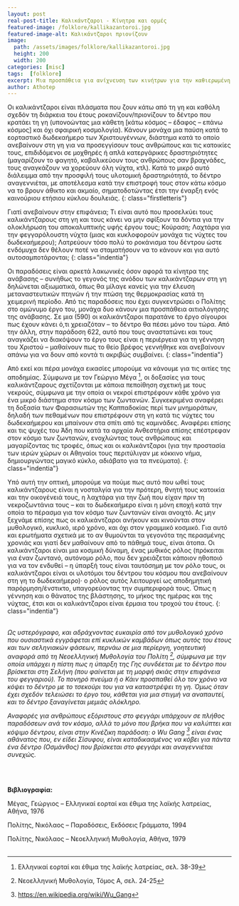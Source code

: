 ```yaml
---
layout: post
real-post-title: Καλικάντζαροι - Κίνητρα και ορμές
featured-image: /folklore/kallikazantoroi.jpg
featured-image-alt: Καλικάντζαροι πριονίζουν
image:
  path: /assets/images/folklore/kallikazantoroi.jpg
  height: 200
  width: 200
categories: [misc]
tags:  [folklore]
excerpt: Μια προσπάθεια για ανίχνευση των κινήτρων για την καθιερωμένη ετήσια ανάβαση των καλικάντζαρων στη γη
author: Athotep
---
```


Οι καλικάντζαροι είναι πλάσματα που ζουν κάτω από τη γη και καθόλη σχεδόν τη διάρκεια του έτους ροκανίζουν/πριονίζουν το δέντρο που κρατάει τη γη (υπονοώντας μια κάθετη [κάτω κόσμος – έδαφος – επάνω κόσμος] και όχι σφαιρική κοσμολογία). Κάνουν μονάχα μια παύση κατά το εορταστικό δωδεκαήμερο των Χριστουγέννων, διάστημα κατά το οποίο ανεβαίνουν στη γη για να προσεγγίσουν τους ανθρώπους και τις κατοικίες τους, επιδιδόμενοι σε μοχθηρές ή απλά κατεργάρικες δραστηριότητες (μαγαρίζουν το φαγητό, καβαλικεύουν τους ανθρώπους σαν βραχνάδες, τους αναγκάζουν να χορεύουν όλη νύχτα, κτλ). Κατά το μικρό αυτό διάλειμμα από την προσφιλή τους υλοτομική δραστηριότητά, το δέντρο αναγεννιέται, με αποτέλεσμα κατά την επιστροφή τους στον κάτω κόσμο να το βρουν άθικτο και ακμαίο, σηματοδοτώντας έτσι την έναρξη ενός καινούριου ετήσιου κύκλου δουλειάς.
{: class="firstletteris"}

Γιατί ανεβαίνουν στην επιφάνεια; Τι είναι αυτό που προσελκύει τους καλικάντζαρους στη γη και τους κάνει να μην σφίξουν τα δόντια για την ολοκλήρωση του αποκαλυπτικής υφής έργου τους; Κούραση; Λαχτάρα για την φεγγαρόλουστη νύχτα (μιας και κυκλοφορούν μονάχα τις νύχτες του δωδεκαήμερου); Λατρεύουν τόσο πολύ το ροκάνισμα του δέντρου ώστε ενδόμυχα δεν θέλουν ποτέ να σταματήσουν να το κάνουν και για αυτό αυτοσαμποτάρονται;
{: class="indentia"}

Οι παραδόσεις είναι αρκετά λακωνικές όσον αφορά τα κίνητρα της ανάβασης – συνήθως το γεγονός της ανόδου των καλικάντζαρων στη γη δηλώνεται αξιωματικά, όπως θα μίλαγε κανείς για την έλευση μεταναστευτικών πτηνών ή την πτώση της θερμοκρασίας κατά τη χειμερινή περίοδο. Από τις παραδόσεις που έχει συγκεντρώσει ο Πολίτης στο ομώνυμο έργο του, μονάχα δυο κάνουν μια προσπάθεια αιτιολόγησης της ανάβασης. Σε μια (590) οι καλικάντζαροι παρατάνε το έργο σίγουροι πως έχουν κάνει ό,τι χρειαζόταν – το δέντρο θα πέσει μόνο του τώρα. Από την άλλη, στην παράδοση 622, αυτό που τους αναστατώνει και τους αναγκάζει να διακόψουν το έργο τους είναι η περιέργεια για τη γέννηση του Χριστού – μαθαίνουν πως το θείο βρέφος γεννήθηκε και ανεβαίνουν απάνω για να δουν από κοντά τι ακριβώς συμβαίνει.
{: class="indentia"}

Από εκεί και πέρα μονάχα εικασίες μπορούμε να κάνουμε για τις αιτίες της αποδημίας. Σύμφωνα με τον Γεώργιο Μέγα [^1], οι δοξασίες για τους καλικάντζαρους σχετίζονται με κάποια πεποίθηση σχετική με τους νεκρούς, σύμφωνα με την οποία οι νεκροί επιστρέφουν κάθε χρόνο για ένα μικρό διάστημα στον κόσμο των ζωντανών. Συγκεκριμένα αναφέρει τη δοξασία των Φαρασιωτών της Καππαδοκίας περί των μνημοράτων, δηλαδή των πεθαμένων που επιστρέφουν στη γη κατά τις νύχτες του δωδεκαήμερου και μπαίνουν στα σπίτι από τις καμινάδες. Αναφέρει επίσης και τις ψυχές του Άδη που κατά τα αρχαία Ανθεστήρια επίσης επέστρεφαν στον κόσμο των ζωντανών, ενοχλώντας τους ανθρώπους και μαγαρίζοντας τις τροφές, όπως και οι καλικάντζαροι (για την προστασία των ιερών χώρων οι Αθηναίοι τους περιτύλιγαν με κόκκινο νήμα, δημιουργώντας μαγικό κύκλο, αδιάβατο για τα πνεύματα).
{: class="indentia"}

Υπό αυτή την οπτική, μπορούμε να πούμε πως αυτό που ωθεί τους καλικάντζαρους είναι η νοσταλγία για την πρότερη, θνητή τους κατοικία και την οικογένειά τους, η λαχτάρα για την ζωή που είχαν πριν τη νεκροζωντάνια τους – και το δωδεκαήμερο είναι η μόνη εποχή κατά την οποία το πέρασμα για τον κόσμο των ζωντανών είναι ανοιχτό. 
Ας μην ξεχνάμε επίσης πως οι καλικάντζαροι ανήκουν και κινούνται στον μυθολογικό, κυκλικό, ιερό χρόνο, και όχι στον γραμμικό κοσμικό. Για αυτό και ερωτήματα σχετικά με το αν θυμούνται τα γεγονότα της περασμένης χρονιάς και γιατί δεν μαθαίνουν από το πάθημά τους, είναι άτοπα. Οι καλικάντζαροι είναι μια κοσμική δύναμη, ένας μυθικός ρόλος (πρόκειται για έναν ζωντανό, αυτόνομο ρόλο, που δεν χρειάζεται κάποιον ηθοποιό για να τον ενδυθεί – η ύπαρξή τους είναι ταυτόσημη με τον ρόλο τους, οι καλικάντζαροι είναι οι υλοτόμοι του δέντρου του κόσμου που ανεβαίνουν στη γη το δωδεκαήμερο)· ο ρόλος αυτός λειτουργεί ως αποδημητική παρόρμηση/ένστικτο, υπαγορεύοντας την συμπεριφορά τους. Όπως η γέννηση και ο θάνατος της βλάστησης, το μήκος της ημέρας και της νύχτας, έτσι και οι καλικάντζαροι είναι έρμαια του τροχού του έτους.
{: class="indentia"}  
<br>

*Ως υστερόγραφο, και αδράχνοντας ευκαιρία από τον μυθολογικό χρόνο που ουσιαστικά εγγράφεται επί κυκλικών καμβάδων όπως αυτός του έτους και των σεληνιακών φάσεων, περνάω σε μια περίεργη, γοητευτική αναφορά από τη Νεοελληνική Μυθολογία του Πολίτη [^2], σύμφωνα με την οποία υπάρχει η πίστη πως η ύπαρξη της Γης συνδέεται με το δέντρο που βρίσκεται στη Σελήνη (που φαίνεται με τη μορφή σκιάς στην επιφάνεια του φεγγαριού). Το πονηρό πνεύμα ή ο Κάιν προσπαθεί όλο τον χρόνο να κόψει το δέντρο με το τσεκούρι του για να καταστρέψει τη γη. Όμως όταν έχει σχεδόν τελειώσει το έργο του, κάθεται για μια στιγμή να αναπαυτεί, και το δέντρο ξαναγίνεται μεμιάς ολόκληρο.*

*Αναφορές για ανθρώπους εξόριστους στο φεγγάρι υπάρχουν σε πλήθος παραδόσεων ανά τον κόσμο, αλλά το μόνο που βρήκα που να καλύπτει και κόψιμο δέντρου, είναι στην Κινέζικη παράδοση: ο Wu Gang [^3] είναι ένας αθάνατος που, εν είδει Σίσυφου, είναι καταδικασμένος να κόβει για πάντα ένα δέντρο (Οσμάνθος) που βρίσκεται στο φεγγάρι και αναγεννιέται συνεχώς.*  
<br>

[^1]: Ελληνικαί εορταί και έθιμα της λαϊκής λατρείας, σελ. 38-39

[^2]: Νεοελληνική Μυθολογία, Τόμος Α, σελ. 24-25

[^3]: https://en.wikipedia.org/wiki/Wu_Gang  
<br>

**Βιβλιογραφία:**

Μέγας, Γεώργιος – Ελληνικαί εορταί και έθιμα της λαϊκής λατρείας, Αθήνα, 1976

Πολίτης, Νικόλαος – Παραδόσεις, Εκδόσεις Γράμματα, 1994 

Πολίτης, Νικόλαος – Νεοελληνική Μυθολογία, Αθήνα, 1979  
<br>
